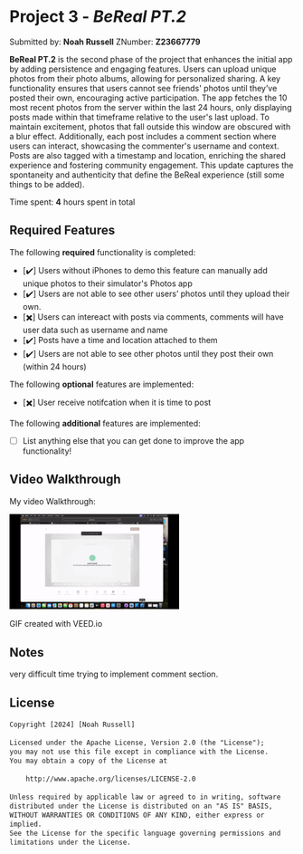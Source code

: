 # Project 3 - *BeReal PT.2*

Submitted by: **Noah Russell** ZNumber: **Z23667779**

**BeReal PT.2** is the second phase of the project that enhances the initial app by adding persistence and engaging features. Users can upload unique photos from their photo albums, allowing for personalized sharing. A key functionality ensures that users cannot see friends' photos until they’ve posted their own, encouraging active participation. The app fetches the 10 most recent photos from the server within the last 24 hours, only displaying posts made within that timeframe relative to the user's last upload. To maintain excitement, photos that fall outside this window are obscured with a blur effect. Additionally, each post includes a comment section where users can interact, showcasing the commenter's username and context. Posts are also tagged with a timestamp and location, enriching the shared experience and fostering community engagement. This update captures the spontaneity and authenticity that define the BeReal experience (still some things to be added).

Time spent: **4** hours spent in total

## Required Features

The following **required** functionality is completed:

- [✔️] Users without iPhones to demo this feature can manually add unique photos to their simulator's Photos app
- [✔️] Users are not able to see other users’ photos until they upload their own.
- [✖️] Users can intereact with posts via comments, comments will have user data such as username and name
- [✔️] Posts have a time and location attached to them
- [✔️] Users are not able to see other photos until they post their own (within 24 hours)    
 
The following **optional** features are implemented:

- [✖️] User receive notifcation when it is time to post

The following **additional** features are implemented:

- [ ] List anything else that you can get done to improve the app functionality!

## Video Walkthrough

My video Walkthrough:

<img style="max-width:300px;" src="lab_6/Project3.gif">

GIF created with VEED.io

## Notes

very difficult time trying to implement comment section.

## License

    Copyright [2024] [Noah Russell]

    Licensed under the Apache License, Version 2.0 (the "License");
    you may not use this file except in compliance with the License.
    You may obtain a copy of the License at

        http://www.apache.org/licenses/LICENSE-2.0

    Unless required by applicable law or agreed to in writing, software
    distributed under the License is distributed on an "AS IS" BASIS,
    WITHOUT WARRANTIES OR CONDITIONS OF ANY KIND, either express or implied.
    See the License for the specific language governing permissions and
    limitations under the License.

